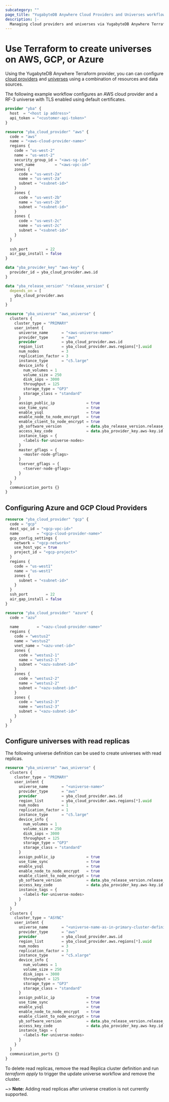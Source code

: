 ```yaml
---
subcategory: ""
page_title: "YugabyteDB Anywhere Cloud Providers and Universes workflow in Terraform"
description: |-
  Managing cloud providers and universes via YugabyteDB Anywhere Terraform provider
---
```


# Use Terraform to create universes on AWS, GCP, or Azure

Using the YugabyteDB Anywhere Terraform provider, you can can configure [cloud providers](https://docs.yugabyte.com/preview/yugabyte-platform/configure-yugabyte-platform/set-up-cloud-provider/aws/) and [universes](https://docs.yugabyte.com/preview/yugabyte-platform/create-deployments/) using a combination of resources and data sources.

The following example workflow configures an AWS cloud provider and a RF-3 universe with TLS enabled using default certificates.

```terraform
provider "yba" {
  host  = "<host ip address>"
  api_token = "<customer-api-token>"
}

resource "yba_cloud_provider" "aws" {
  code = "aws"
  name = "<aws-cloud-provider-name>"
  regions {
    code = "us-west-2"
    name = "us-west-2"
    security_group_id = "<aws-sg-id>"
    vnet_name         = "<aws-vpc-id>"
    zones {
      code = "us-west-2a"
      name = "us-west-2a"
      subnet = "<subnet-id>"
    }
    zones {
      code = "us-west-2b"
      name = "us-west-2b"
      subnet = "<subnet-id>"
    }
    zones {
      code = "us-west-2c"
      name = "us-west-2c"
      subnet = "<subnet-id>"
    }
  }
  
  ssh_port        = 22
  air_gap_install = false
}

data "yba_provider_key" "aws-key" {
  provider_id = yba_cloud_provider.aws.id
}

data "yba_release_version" "release_version" {
  depends_on = [
    yba_cloud_provider.aws
  ]
}

resource "yba_universe" "aws_universe" {
  clusters {
    cluster_type = "PRIMARY"
    user_intent {
      universe_name      = "<aws-universe-name>"
      provider_type      = "aws"
      provider           = yba_cloud_provider.aws.id
      region_list        = yba_cloud_provider.aws.regions[*].uuid
      num_nodes          = 3
      replication_factor = 3
      instance_type      = "c5.large"
      device_info {
        num_volumes = 1
        volume_size = 250
        disk_iops = 3000
        throughput = 125
        storage_type = "GP3"
        storage_class = "standard"
      }
      assign_public_ip              = true
      use_time_sync                 = true
      enable_ysql                   = true
      enable_node_to_node_encrypt   = true
      enable_client_to_node_encrypt = true
      yb_software_version           = data.yba_release_version.release_version.id
      access_key_code               = data.yba_provider_key.aws-key.id
      instance_tags = {
        <labels-for-universe-nodes>
      }
      master_gflags = {
        <master-node-gflags>
      }
      tserver_gflags = {
        <tserver-node-gflags>
      }
    }
  }
  communication_ports {}
}
```

## Configuring Azure and GCP Cloud Providers

```terraform
resource "yba_cloud_provider" "gcp" {
  code = "gcp"
  dest_vpc_id = "<gcp-vpc-id>"
  name        = "<gcp-cloud-provider-name>"
  gcp_config_settings {
    network = "<gcp-network>"
    use_host_vpc = true
    project_id = "<gcp-project>"
  }
  regions {
    code = "us-west1"
    name = "us-west1"
    zones { 
      subnet = "<subnet-id>" 
    }
  }
  ssh_port        = 22
  air_gap_install = false
}

resource "yba_cloud_provider" "azure" {
  code = "azu"
  
  name        = "<azu-cloud-provider-name>"
  regions {
    code = "westus2"
    name = "westus2"
    vnet_name = "<azu-vnet-id>"
    zones {
      code = "westus2-1"
      name = "westus2-1"
      subnet = "<azu-subnet-id>"
    }
    zones {
      code = "westus2-2"
      name = "westus2-2"
      subnet = "<azu-subnet-id>"
    }
    zones {
      code = "westus2-3"
      name = "westus2-3"
      subnet = "<azu-subnet-id>"
    }
  }
}
```

## Configure universes with read replicas

The following universe definition can be used to create universes with read replicas.

```terraform
resource "yba_universe" "aws_universe" {
  clusters {
    cluster_type = "PRIMARY"
    user_intent {
      universe_name      = "<universe-name>"
      provider_type      = "aws"
      provider           = yba_cloud_provider.aws.id
      region_list        = yba_cloud_provider.aws.regions[*].uuid
      num_nodes          = 1
      replication_factor = 1
      instance_type      = "c5.large"
      device_info {
        num_volumes = 1
        volume_size = 250
        disk_iops = 3000
        throughput = 125
        storage_type = "GP3"
        storage_class = "standard"
      }
      assign_public_ip              = true
      use_time_sync                 = true
      enable_ysql                   = true
      enable_node_to_node_encrypt   = true
      enable_client_to_node_encrypt = true
      yb_software_version           = data.yba_release_version.release_version.id
      access_key_code               = data.yba_provider_key.aws-key.id
      instance_tags = {
        <labels-for-universe-nodes>
      }
    }
  }
  clusters {
    cluster_type = "ASYNC"
    user_intent {
      universe_name      = "<universe-name-as-in-primary-cluster-definition>"
      provider_type      = "aws"
      provider           = yba_cloud_provider.aws.id
      region_list        = yba_cloud_provider.aws.regions[*].uuid
      num_nodes          = 3
      replication_factor = 3
      instance_type      = "c5.xlarge"
      device_info {
        num_volumes = 1
        volume_size = 250
        disk_iops = 3000
        throughput = 125
        storage_type = "GP3"
        storage_class = "standard"
      }
      assign_public_ip              = true
      use_time_sync                 = true
      enable_ysql                   = true
      enable_node_to_node_encrypt   = true
      enable_client_to_node_encrypt = true
      yb_software_version           = data.yba_release_version.release_version.id
      access_key_code               = data.yba_provider_key.aws-key.id
      instance_tags = {
        <labels-for-universe-nodes>
      }
    }
  }
  communication_ports {}
}
```

To delete read replicas, remove the read Replica cluster definition and run *terraform apply* to trigger the update universe workflow and remove the cluster.

~> **Note:** Adding read replicas after universe creation is not currently supported.
